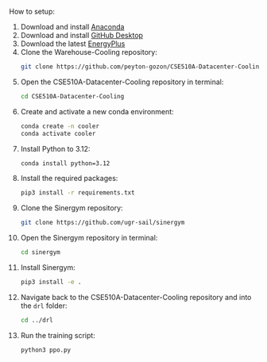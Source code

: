 How to setup:

1. Download and install [Anaconda](https://www.anaconda.com/products/distribution)
2. Download and install [GitHub Desktop](https://desktop.github.com/)
3. Download the latest [EnergyPlus](https://energyplus.net/downloads)
4. Clone the Warehouse-Cooling repository:
    ```sh
    git clone https://github.com/peyton-gozon/CSE510A-Datacenter-Cooling
    ```
5. Open the CSE510A-Datacenter-Cooling repository in terminal:
    ```sh
    cd CSE510A-Datacenter-Cooling
    ```
6. Create and activate a new conda environment:
    ```sh
    conda create -n cooler
    conda activate cooler
    ```
7. Install Python to 3.12:
    ```sh
    conda install python=3.12
    ```
8. Install the required packages:
    ```sh
    pip3 install -r requirements.txt
    ```
9. Clone the Sinergym repository:
    ```sh
    git clone https://github.com/ugr-sail/sinergym
    ```
10. Open the Sinergym repository in terminal:
     ```sh
     cd sinergym
     ```
11. Install Sinergym:
     ```sh
     pip3 install -e .
     ```
12. Navigate back to the CSE510A-Datacenter-Cooling repository and into the `drl` folder:
     ```sh
     cd ../drl
     ```
13. Run the training script:
     ```sh
     python3 ppo.py
     ```
